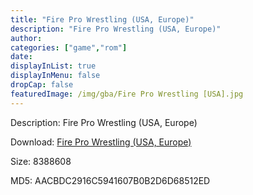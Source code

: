 ```yaml
---
title: "Fire Pro Wrestling (USA, Europe)"
description: "Fire Pro Wrestling (USA, Europe)"
author: 
categories: ["game","rom"]
date: 
displayInList: true
displayInMenu: false
dropCap: false
featuredImage: /img/gba/Fire Pro Wrestling [USA].jpg
---
```


Description: Fire Pro Wrestling (USA, Europe)

Download: <a style="text-decoration:underline;" href="https://mega.nz/#!zTZwBAxB!3HlUHhr5uprkNCaBj5_f7M4GyUzYknF4MXL8J5-c4Cc" target = "_blank" rel = "nofollow" > Fire Pro Wrestling (USA, Europe)</a>

Size: 8388608

MD5: AACBDC2916C5941607B0B2D6D68512ED

